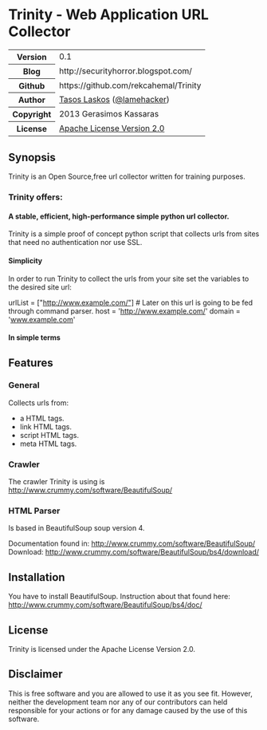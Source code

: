 # Trinity - Web Application URL Collector

<table>
    <tr>
        <th>Version</th>
        <td>0.1</td>
    </tr>
    <tr>
        <th>Blog</th>
        <td><a http://securityhorror.blogspot.com/">http://securityhorror.blogspot.com/</a></td>
    </tr>
    <tr>
        <th>Github</th>
        <td><a https://github.com/rekcahemal/Trinity">https://github.com/rekcahemal/Trinity</a></td>
     <tr/>
    <tr>
       <th>Author</th>
       <td><a href="mailto:rekcahemal@gmail.com">Tasos Laskos</a> (<a href="http://twitter.com/lamehacker">@lamehacker</a>)</td>
    </tr>
    <tr>
        <th>Copyright</th>
        <td>2013 Gerasimos Kassaras</td>
    </tr>
    <tr>
        <th>License</th>
        <td><a href="file.LICENSE.html">Apache License Version 2.0</a></td>
    </tr>
</table>


## Synopsis

Trinity is an Open Source,free url collector written for training purposes. 

### Trinity offers:

#### A stable, efficient, high-performance simple python url collector.

Trinity is a simple proof of concept python script that collects urls from sites that need no authentication nor use SSL.

#### Simplicity

In order to run Trinity to collect the urls from your site set the variables to the desired site url:

urlList = ["http://www.example.com/"] # Later on this url is going to be fed through command parser.
host = 'http://www.example.com/'
domain = 'www.example.com'

#### In simple terms

## Features

### General

Collects urls from:

 - a HTML tags.
 - link HTML tags.
 - script HTML tags.
 - meta HTML tags.

### Crawler

The crawler Trinity is using is http://www.crummy.com/software/BeautifulSoup/


### HTML Parser

Is based in BeautifulSoup soup version 4.

Documentation found in: http://www.crummy.com/software/BeautifulSoup/
Download: http://www.crummy.com/software/BeautifulSoup/bs4/download/

## Installation

You have to install BeautifulSoup. Instruction about that found here:
http://www.crummy.com/software/BeautifulSoup/bs4/doc/

## License

Trinity is licensed under the Apache License Version 2.0.<br/>

## Disclaimer

This is free software and you are allowed to use it as you see fit.
However, neither the development team nor any of our contributors can held
responsible for your actions or for any damage caused by the use of this software.
